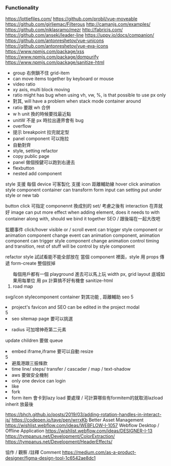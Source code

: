 ### Functionality

https://lottiefiles.com/
https://github.com/probil/vue-moveable
https://github.com/girliemac/Filterous
http://camanjs.com/examples/
https://github.com/niklasramo/mezr
http://fabricjs.com/
https://github.com/anseki/leader-line
https://uppy.io/docs/companion/
https://github.com/antonreshetov/vue-unicons
https://github.com/antonreshetov/vue-eva-icons
https://www.npmjs.com/package/xss
https://www.npmjs.com/package/dompurify
https://www.npmjs.com/package/sanitize-html

- group 右側鎖不住 grid-item
- can move items together by keyboard or mouse
- video ratio
- xy axis, multi block moving
- ratio might has bug when using vh, vw, %, is that possible to use px only
- 對其, will have a problem when stack mode container around
- ratio 要跟 wh 合併
- w h unit 換的時候要找最近點
- unitW 不是 px 時拉出邊界會有 bug
- overflow
- 提示 breakpoint 拉完就定型
- panel component 可以拖拉
- 自動對齊
- style, setting refactor
- copy public page
- panel 做個按鍵可以跑到右邊去
- flexbutton
- nested add component

style 支援 每個 device 可客製化
支援 icon
距離輔助線
hover click
animation
style component
container can transform
form input
can setting put under style or new tab

button click 可指定 componennt 換成別的 set/ 考慮之後有 interaction 在弄就好
image can put more effect
when adding element, does it needs to with container along with, should we bind it together
SEO / 跟後端在一起大改吧

監聽事件 click/hover visible or / scroll
event can trigger style component or animation component change
event can animation component, animation component can trigger style component change
animation control timing and transition, rest of stuff will be control by style component

refactor
style 試試看能不能全部放在 當個 component 裡面，style 用 props 傳遞
form-create 整個拔掉

<ol>
每個用戶都有一個 playground 進去可以馬上玩
width px, grid layout 底城如果用每單位 用 px 計算搞不好有機會
sanitize-html
<li>road map</li>
</ol>

svg/icon
stylecomponent
container 對其功能 , 距離輔助
seo
5<li>project's favicon and SEO can be edited in the project modal</li>
5<li>seo sitemap page 要可以挑選</li>

<li>radius 可加增神奇第二元素</li>

update children 要做 queue

<li>embed iframe,iframe 要可以自動 resize</li>
5<li>避風港跟三振條款</li>
<li>time line/ steps/ transfer / cascader / map / text-shadow</li>

<li>aws 要做安全機制</li>
<li>only one device can login</li>
<li>like</li>
<li>fork</li>
<li>form item 會卡到lazy load 要處理 / 可計算哪些有formitem的就取消lazload</li>
inherit 放最後

https://bhch.github.io/posts/2019/03/adding-rotation-handles-in-interact-js/
https://codepen.io/taye/pen/wrrxKb
Better Asset Management https://wishlist.webflow.com/ideas/WEBFLOW-I-1057
Webflow Desktop / Offline Application https://wishlist.webflow.com/ideas/DESIGNER-I-13
https://tympanus.net/Development/ColorExtraction/
https://tympanus.net/Development/HeaderEffects/

協作 / 觀察 /註釋 Comment
https://medium.com/as-a-product-designer/figma-design-tool-1c6542ae8dc1
